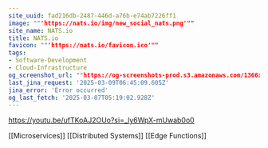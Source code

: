 ```yaml
---
site_uuid: fad216db-2487-446d-a76b-e74ab7226ff1
image: ""'https://nats.io/img/new_social_nats.png'""
site_name: NATS.io
title: NATS.io
favicon: ""'https://nats.io/favicon.ico'""
tags:
- Software-Development
- Cloud-Infrastructure
og_screenshot_url: ""https://og-screenshots-prod.s3.amazonaws.com/1366x768/80/false/4c934c6d1bb53e906aa97d837ab21dbde0695b80871f77e814fe1c771acfefb5.jpeg""
last_jina_request: '2025-03-09T06:45:09.605Z'
jina_error: 'Error occurred'
og_last_fetch: '2025-03-07T05:19:02.928Z'
---
```


https://youtu.be/ufTKoAJ2OUo?si=_ly6WpX-mUwab0o0

[[Microservices]]
[[Distributed Systems]]
[[Edge Functions]]

